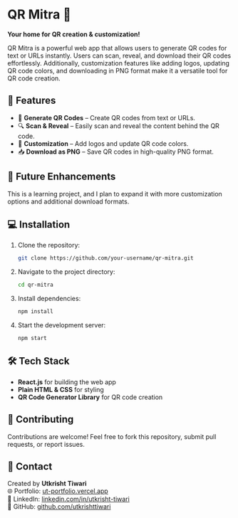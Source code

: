# QR Mitra 🚀

**Your home for QR creation & customization!**

QR Mitra is a powerful web app that allows users to generate QR codes for text or URLs instantly. Users can scan, reveal, and download their QR codes effortlessly. Additionally, customization features like adding logos, updating QR code colors, and downloading in PNG format make it a versatile tool for QR code creation.

## 🚀 Features

- 📄 **Generate QR Codes** – Create QR codes from text or URLs.
- 🔍 **Scan & Reveal** – Easily scan and reveal the content behind the QR code.
- 🎨 **Customization** – Add logos and update QR code colors.
- 📥 **Download as PNG** – Save QR codes in high-quality PNG format.

## 📌 Future Enhancements

This is a learning project, and I plan to expand it with more customization options and additional download formats.

## 💻 Installation

1. Clone the repository:
   ```sh
   git clone https://github.com/your-username/qr-mitra.git
   ```
2. Navigate to the project directory:
   ```sh
   cd qr-mitra
   ```
3. Install dependencies:
   ```sh
   npm install
   ```
4. Start the development server:
   ```sh
   npm start
   ```

## 🛠 Tech Stack

- **React.js** for building the web app
- **Plain HTML & CSS** for styling
- **QR Code Generator Library** for QR code creation


## 📢 Contributing

Contributions are welcome! Feel free to fork this repository, submit pull requests, or report issues.

## 📧 Contact

Created by **Utkrisht Tiwari**  
🌐 Portfolio: [ut-portfolio.vercel.app](https://utkrisht-tiwari.vercel.app/)  
💼 LinkedIn: [linkedin.com/in/utkrisht-tiwari](https://in.linkedin.com/in/utkrisht-tiwari)  
🐙 GitHub: [github.com/utkrishttiwari](https://github.com/utkrishttiwari/)
